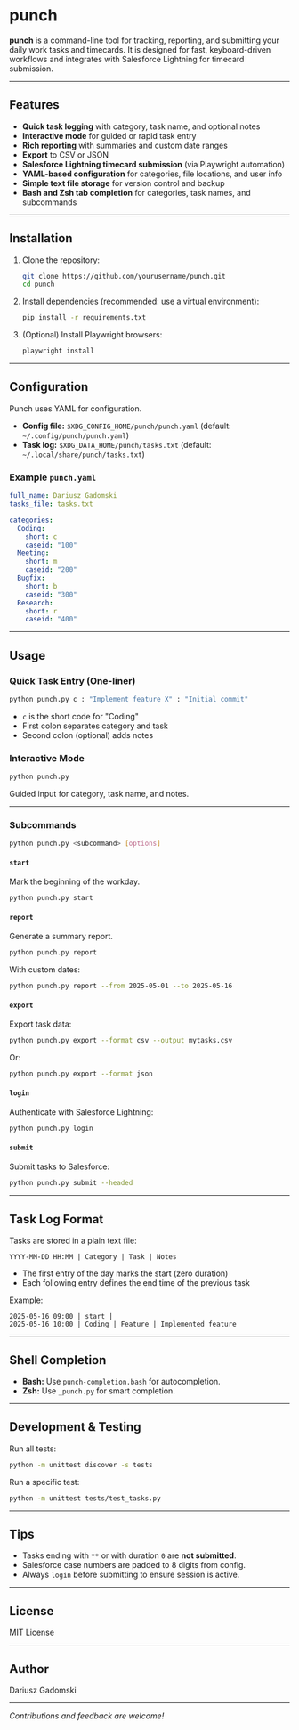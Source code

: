 # punch

**punch** is a command-line tool for tracking, reporting, and submitting your daily work tasks and timecards. It is designed for fast, keyboard-driven workflows and integrates with Salesforce Lightning for timecard submission.

---

## Features

- **Quick task logging** with category, task name, and optional notes
- **Interactive mode** for guided or rapid task entry
- **Rich reporting** with summaries and custom date ranges
- **Export** to CSV or JSON
- **Salesforce Lightning timecard submission** (via Playwright automation)
- **YAML-based configuration** for categories, file locations, and user info
- **Simple text file storage** for version control and backup
- **Bash and Zsh tab completion** for categories, task names, and subcommands

---

## Installation

1. Clone the repository:
    ```sh
    git clone https://github.com/yourusername/punch.git
    cd punch
    ```

2. Install dependencies (recommended: use a virtual environment):
    ```sh
    pip install -r requirements.txt
    ```

3. (Optional) Install Playwright browsers:
    ```sh
    playwright install
    ```

---

## Configuration

Punch uses YAML for configuration.

- **Config file:** `$XDG_CONFIG_HOME/punch/punch.yaml` (default: `~/.config/punch/punch.yaml`)
- **Task log:** `$XDG_DATA_HOME/punch/tasks.txt` (default: `~/.local/share/punch/tasks.txt`)

### Example `punch.yaml`

```yaml
full_name: Dariusz Gadomski
tasks_file: tasks.txt

categories:
  Coding:
    short: c
    caseid: "100"
  Meeting:
    short: m
    caseid: "200"
  Bugfix:
    short: b
    caseid: "300"
  Research:
    short: r
    caseid: "400"
```

---

## Usage

### Quick Task Entry (One-liner)

```sh
python punch.py c : "Implement feature X" : "Initial commit"
```

- `c` is the short code for "Coding"
- First colon separates category and task
- Second colon (optional) adds notes

### Interactive Mode

```sh
python punch.py
```

Guided input for category, task name, and notes.

---

### Subcommands

```sh
python punch.py <subcommand> [options]
```

#### `start`
Mark the beginning of the workday.

```sh
python punch.py start
```

#### `report`
Generate a summary report.

```sh
python punch.py report
```

With custom dates:
```sh
python punch.py report --from 2025-05-01 --to 2025-05-16
```

#### `export`
Export task data:

```sh
python punch.py export --format csv --output mytasks.csv
```

Or:
```sh
python punch.py export --format json
```

#### `login`
Authenticate with Salesforce Lightning:

```sh
python punch.py login
```

#### `submit`
Submit tasks to Salesforce:

```sh
python punch.py submit --headed
```

---

## Task Log Format

Tasks are stored in a plain text file:

```
YYYY-MM-DD HH:MM | Category | Task | Notes
```

- The first entry of the day marks the start (zero duration)
- Each following entry defines the end time of the previous task

Example:
```
2025-05-16 09:00 | start | 
2025-05-16 10:00 | Coding | Feature | Implemented feature
```

---

## Shell Completion

- **Bash:** Use `punch-completion.bash` for autocompletion.
- **Zsh:** Use `_punch.py` for smart completion.

---

## Development & Testing

Run all tests:

```sh
python -m unittest discover -s tests
```

Run a specific test:

```sh
python -m unittest tests/test_tasks.py
```

---

## Tips

- Tasks ending with `**` or with duration `0` are **not submitted**.
- Salesforce case numbers are padded to 8 digits from config.
- Always `login` before submitting to ensure session is active.

---

## License

MIT License

---

## Author

Dariusz Gadomski

---

*Contributions and feedback are welcome!*